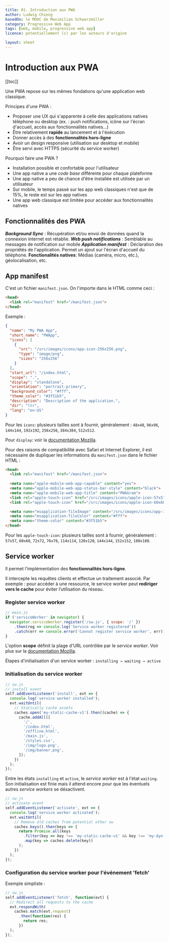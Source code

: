 ```yaml
---
title: 01. Introduction aux PWA
author: Ludwig Chieng
basedOn: le MOOC de Maximilian Schwarzmüller
category: Progressive Web App
tags: [web, mobile, progressive web app]
licence: potentiellement (c) par les auteurs d'origine

layout: sheet
---
```


# Introduction aux PWA

[[toc]]


Une PWA repose sur les mêmes fondations qu'une application web classique.

Principes d'une PWA : 
* Proposer une UX qui s'apparente à celle des applications natives téléphone ou desktop (ex. : push notifications, icône sur l'écran d'accueil, accès aux fonctionnalités natives...)
* Être relativement **rapide** au lancement et à l'éxécution
* Donner accès à des **fonctionnalités hors-ligne**
* Avoir un design responsive (utilisation sur desktop et mobile)
* Être servi avec HTTPS (sécurité du service worker)

Pourquoi faire une PWA ?
* Installation possible et confortable pour l'utilisateur
* Une app native a une *code base* différente pour chaque plateforme
* Une app native a peu de chance d'être installée est utilisée par un utilisateur
* Sur mobile, le temps passé sur les app web classiques n'est que de 15%, le reste est sur les app natives
* Une app web classique est limitée pour accéder aux fonctionnalités natives


## Fonctionnalités des PWA

***Background Sync*** : Récupération et/ou envoi de données quand la connexion internet est rétablie.
***Web push notifications*** : Semblable au messages de notification sur mobile
***Application manifest*** : Déclaration des propriétés de l'application. Permet un ajout sur l'écran d'accueil du téléphone.
**Fonctionalités natives**: Médias (caméra, micro, etc.), géolocalisation, etc.


## App manifest

C'est un fichier `manifest.json`. On l'importe dans le HTML comme ceci :

```html
<head>
  <link rel="manifest" href="/manifest.json">
</head>
```

Exemple :

```json
{
  "name": "My PWA App",
  "short_name": "PWApp",
  "icons": [
    {
      "src": "/src/images/icons/app-icon-256x256.png",
      "type": "image/png",
      "sizes": "256x256"
    }
  ],
  "start_url": "/index.html",
  "scope": ".",
  "display": "standalone",
  "orientation": "portrait-primary",
  "background_color": "#fff",
  "theme_color": "#3f51b5",
  "description": "Description of the application.",
  "dir": "ltr",
  "lang": "en-US"
}
```

Pour les `icons`: plusieurs tailles sont à fournir, généralement : `48x48`, `96x96`, `144x144`, `192x192`, `256x256`, `384x384`, `512x512`.

Pour `display`: voir la [documentation Mozilla](https://developer.mozilla.org/en-US/docs/Web/Manifest/display).

Pour des raisons de compatibilité avec Safari et Internet Explorer, il est nécessaire de dupliquer les informations du `manifest.json` dans le fichier HTML :

```html
<head>
  <link rel="manifest" href="/manifest.json">
  
  <meta name="apple-mobile-web-app-capable" content="yes">
  <meta name="apple-mobile-web-app-status-bar-style" content="black">
  <meta name="apple-mobile-web-app-title" content="PWAGram">
  <link rel="apple-touch-icon" href="/src/images/icons/apple-icon-57x57.png" sizes="57x57">
  <link rel="apple-touch-icon" href="/src/images/icons/apple-icon-60x60.png" sizes="60x60">

  <meta name="msapplication-TileImage" content="/src/images/icons/app-icon-144x144.png">
  <meta name="msapplication-TileColor" content="#fff">
  <meta name="theme-color" content="#3f51b5">
</head>
```

Pour les `apple-touch-icon`: plusieurs tailles sont à fournir, généralement : `57x57`, `60x60`, `72x72`, `76x76`, `114x114`, `120x120`, `144x144`, `152x152`, `180x180`.


## Service worker

Il permet l'implémentation des **fonctionnalités hors-ligne**.

Il intercepte les requêtes clients et effectue un traitement associé. Par exemple : pour accéder à une ressource, le service worker peut **rediriger vers le cache** pour éviter l’utilisation du réseau.


### Register service worker

```js
// main.js
if ('serviceWorker' in navigator) {
  navigator.serviceWorker.register('/sw.js', { scope: '/' })
    .then(reg => console.log('Service worker registered'))
    .catch(err => console.error('Cannot register service worker', err));
}
```

L'option **scope** définit la plage d'URL contrôlée par le *service worker*.
Voir plus sur la [documentation Mozilla](https://developer.mozilla.org/en-US/docs/Web/API/ServiceWorkerContainer/register).

Étapes d'initialisation d'un service worker :
`installing → waiting → active`


### Initialisation du service worker

```js
// sw.js
// install event
self.addEventListener('install', evt => {
  console.log('service worker installed');
  evt.waitUntil(
    // Statically cache assets
    caches.open('my-static-cache-v1').then((cache) => {
      cache.addAll([
        '/',
        '/index.html',
        '/offline.html',
        '/main.js',
        '/styles.css',
        '/img/logo.png',
        '/img/banner.png',
      ]);
    })
  );
});
```

Entre les états `installing` et `active`, le *service worker* est à l'état `waiting`. Son initialisation est finie mais il attend encore pour que les éventuels autres *service workers* se désactivent.

```js
// sw.js
// activate event
self.addEventListener('activate', evt => {
  console.log('service worker activated');
  evt.waitUntil(
    // Remove old caches from potential other sw
    caches.keys().then(keys => {
      return Promise.all(keys
        .filter(key => key !== 'my-static-cache-v1' && key !== 'my-dyn-cache-v1')
        .map(key => caches.delete(key))
      );
    })
  );
});
```


### Configuration du service worker pour l'événement 'fetch'

Exemple simpliste :

```js
// sw.js
self.addEventListener('fetch', function(evt) {
  // Redirect all requests to the cache
  evt.respondWith(
    caches.match(evt.request)
      .then(function(res) {
        return res;
      })
  );
});
```
